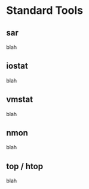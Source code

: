# Standard Tools

## sar

blah

## iostat

blah

## vmstat

blah

## nmon

blah

## top / htop

blah




